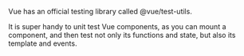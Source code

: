 Vue has an official testing library called @vue/test-utils.

It is super handy to unit test Vue components, as you can mount a component, and then test not only its functions and state, but also its template and events.

